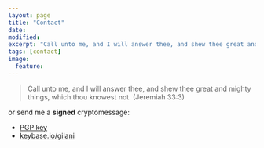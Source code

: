 ```yaml
---
layout: page
title: "Contact"
date: 
modified:
excerpt: "Call unto me, and I will answer thee, and shew thee great and mighty things, which thou knowest not (Jeremiah 33:3)"
tags: [contact]
image:
  feature:
---
```


>Call unto me, and I will answer thee, and shew thee great and mighty things, which thou knowest not. (Jeremiah 33:3)

<a href="http://twitter.com/amingilani" target="_blank"><i class="fa fa-twitter-square"></i></a>
<a href="http://facebook.com/aminshahgilani" target="_blank"><i class="fa fa-facebook-square"></i></a>
<a href="http://plus.google.com/+aminshahgilani" target="_blank"><i class="fa fa-google-plus-square"></i></a>
<a href="http://instagram.com/amingilani" target="_blank"><i class="fa fa-instagram"></i></a>
<a href="http://github.com/amingilani" target="_blank"><i class="fa fa-github"></i></a>

or send me a **signed** cryptomessage:

+ [PGP key](/key.asc)
+ [keybase.io/gilani](https://keybase.io/gilani)
